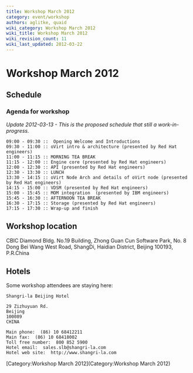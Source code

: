 ```yaml
---
title: Workshop March 2012
category: event/workshop
authors: aglitke, quaid
wiki_category: Workshop March 2012
wiki_title: Workshop March 2012
wiki_revision_count: 11
wiki_last_updated: 2012-03-22
---
```


# Workshop March 2012

## Schedule

### Agenda for workshop

*Update 2012-03-13 - This is the proposed schedule that still a work-in-progress.*

    09:00 - 09:30 ::  Opening Welcome and Introductions
    09:30 - 11:00 :: oVirt intro & architecture (presented by Red Hat engineers)
    11:00 - 11:15 :: MORNING TEA BREAK
    11:15 - 12:00 :: Engine core (presented by Red Hat engineers)
    12:00 - 12:30 :: API (presented by Red Hat engineers)
    12:30 - 13:30 :: LUNCH
    13:30 - 14:15 :: oVirt Node Arch and details of oVirt node (presented by Red Hat engineers)
    14:15 - 15:00 :: VDSM (presented by Red Hat engineers)
    15:00 - 15:45 :: MOM integration  (presented by IBM engineers)
    15:45 - 16:30 :: AFTERNOON TEA BREAK
    16:30 - 17:15 :: Storage (presented by Red Hat engineers)
    17:15 - 17:30 :: Wrap-up and finish

## Workshop location

CBIC Diamond Bldg. No.19 Building, Zhong Guan Cun Software Park, No. 8 Dong Bei Wang West Road, ShangDi, Haidian District, Beijing 100193, P.R.China

## Hotels

Some workshop attendees are staying here:

    Shangri-la Beijing Hotel

    29 Zizhuyuan Rd.
    Beijing
    100089
    CHINA

    Main phone:  (86) 10 68412211
    Main fax:  (86) 10 68418002
    Toll free number:  800 852 5900
    Hotel email:  sales.slb@shangri-la.com
    Hotel web site:  http://www.shangri-la.com

[Category:Workshop March 2012](Category:Workshop March 2012)
